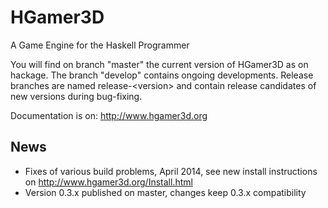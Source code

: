 HGamer3D
========

A Game Engine for the Haskell Programmer

You will find on branch "master" the current version of HGamer3D as on hackage. The branch "develop" contains ongoing developments. Release branches are named release-\<version\> and contain release candidates of new versions during bug-fixing. 

Documentation is on: http://www.hgamer3d.org

News
----
- Fixes of various build problems, April 2014, see new install instructions on http://www.hgamer3d.org/Install.html
- Version 0.3.x published on master, changes keep 0.3.x compatibility
